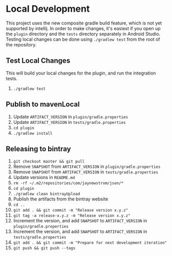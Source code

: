 Local Development
=================
This project uses the new composite gradle build feature, which is not yet supported by intellij.
In order to make changes, it's easiest if you open up the `plugin` directory and the `tests` directory separately in Android Studio.
Testing local changes can be done using `./gradlew test` from the root of the repository.

Test Local Changes
------------------
This will build your local changes for the plugin, and run the integration tests.

1. `./gradlew test`

Publish to mavenLocal
---------------------

1. Update `ARTIFACT_VERSION` in `plugin/gradle.properties`
2. Update `ARTIFACT_VERSION` in `tests/gradle.properties`
3. `cd plugin`
4. `./gradlew install`

Releasing to bintray
--------------------

1. `git checkout master && git pull`
2. Remove `SNAPSHOT` from `ARTIFACT_VERSION` in `plugin/gradle.properties`
3. Remove `SNAPSHOT` from `ARTIFACT_VERSION` in `tests/gradle.properties`
4. Update versions in `README.md`
5. `rm -rf ~/.m2/repositories/com/jaynewstrom/json/*`
6. `cd plugin`
7. `./gradlew clean bintrayUpload`
8. Publish the artifacts from the bintray website
9. `cd ..`
10. `git add . && git commit -m "Release version x.y.z"`
11. `git tag -a release-x.y.z -m "Release version x.y.z"`
12. Increment the version, and add `SNAPSHOT` to `ARTIFACT_VERSION` in `plugin/gradle.properties`
13. Increment the version, and add `SNAPSHOT` to `ARTIFACT_VERSION` in `tests/gradle.properties`
14. `git add . && git commit -m "Prepare for next development iteration"`
15. `git push && git push --tags`
